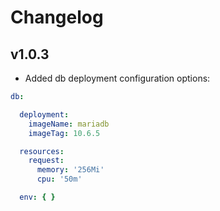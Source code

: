 # Changelog

## v1.0.3

- Added db deployment configuration options:

```yaml
db:

  deployment:
    imageName: mariadb
    imageTag: 10.6.5

  resources:
    request:
      memory: '256Mi'
      cpu: '50m'

  env: { }

```
